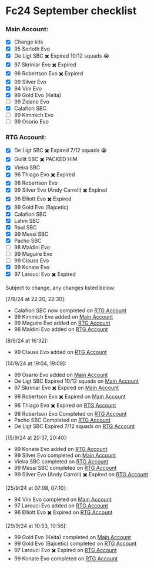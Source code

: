 # Fc24 September checklist

### Main Account:
- [x] Change kits
- [x] 95 Sorloth Evo
- [x] De Ligt SBC ✖️ Expired 10/12 squads 😭
- [x] 97 Skriniar Evo ✖️ Expired
- [x] 98 Robertson Evo ✖️ Expired
- [x] 99 Silver Evo
- [x] 94 Vini Evo
- [x] 99 Gold Evo (Keita)
- [ ] 99 Zidane Evo
- [x] Calafiori SBC
- [ ] 99 Kimmich Evo
- [ ] 99 Osorio Evo

### RTG Account:
- [x] De Ligt SBC ✖️ Expired 7/12 squads 😭
- [x] Gullit SBC ✖️ PACKED HIM
- [x] Vieira SBC
- [x] 96 Thiago Evo ✖️ Expired
- [x] 98 Robertson Evo
- [x] 99 Silver Evo (Andy Carroll) ✖️ Expired
- [x] 96 Elliott Evo ✖️ Expired
- [x] 99 Gold Evo (Bajcetic)
- [x] Calafiori SBC
- [x] Lahm SBC
- [x] Raul SBC
- [x] 99 Messi SBC
- [x] Pacho SBC
- [ ] 98 Maldini Evo
- [ ] 99 Maguire Evo
- [ ] 99 Clauss Evo
- [x] 99 Konate Evo
- [x] 97 Larouci Evo ✖️ Expired

Subject to change, any changes listed below:  

[7/9/24 at 22:20, 22:30]:
- Calafiori SBC now completed on [RTG Account](#rtg-account)
- 99 Kimmich Evo added on [Main Account](#main-account)
- 99 Maguire Evo added on [RTG Account](#rtg-account)
- 98 Maldini Evo added on [RTG Account](#rtg-account)

[8/9/24 at 16:32]:
- 99 Clauss Evo added on [RTG Account](#rtg-account)

[14/9/24 at 19:04, 19:09]:
- 99 Osario Evo added on [Main Account](#main-account)
- De Ligt SBC Expired 10/12 squads on [Main Account](#main-account)
- 97 Skriniar Evo ✖️ Expired on [Main Account](#main-account)
- 98 Robertson Evo ✖️ Expired on [Main Account](#main-account)
- 96 Thiago Evo ✖️ Expired on [RTG Account](#rtg-account)
- 98 Robertson Evo Completed on [RTG Account](#rtg-account)
- Pacho SBC Completed on [RTG Account](#rtg-account)
- De Ligt SBC Expired 7/12 squads on [RTG Account](#rtg-account)

[15/9/24 at 20:37, 20:40]:
- 99 Konate Evo added on [RTG Account](#rtg-account)
- 99 Silver Evo completed on [Main Account](#main-account)
- Vieira SBC completed on [RTG Account](#rtg-account)
- 99 Messi SBC completed on [RTG Account](#rtg-account)
- 99 Silver Evo (Andy Carroll) ✖️ Expired on [RTG Account](#rtg-account)

[25/9/24 at 07:08, 07:10]:
- 94 Vini Evo completed on [Main Account](#main-account)
- 97 Larouci Evo added on [RTG Account](#rtg-account)
- 96 Elliott Evo ✖️ Expired on [RTG Account](#rtg-account)

[29/9/24 at 10:53, 10:56]:
- 99 Gold Evo (Keita) completed on [Main Account](#main-account)
- 99 Gold Evo (Bajcetic) completed on [RTG Account](#rtg-account)
- 97 Larouci Evo ✖️ Expired on [RTG Account](#rtg-account)
- 99 Konate Evo completed on [RTG Account](#rtg-account)
